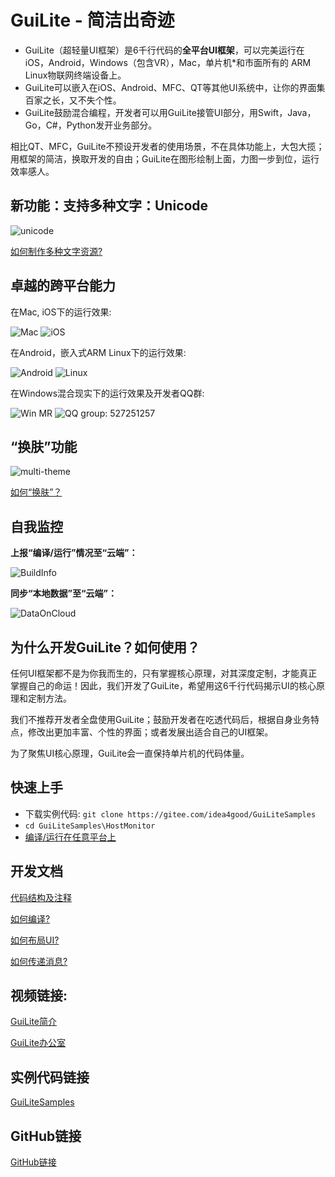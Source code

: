 # GuiLite - 简洁出奇迹
- GuiLite（超轻量UI框架）是6千行代码的**全平台UI框架**，可以完美运行在iOS，Android，Windows（包含VR），Mac，单片机*和市面所有的 ARM Linux物联网终端设备上。
- GuiLite可以嵌入在iOS、Android、MFC、QT等其他UI系统中，让你的界面集百家之长，又不失个性。
- GuiLite鼓励混合编程，开发者可以用GuiLite接管UI部分，用Swift，Java，Go，C#，Python发开业务部分。

相比QT、MFC，GuiLite不预设开发者的使用场景，不在具体功能上，大包大揽；用框架的简洁，换取开发的自由；GuiLite在图形绘制上面，力图一步到位，运行效率感人。

## 新功能：支持多种文字：Unicode
![unicode](doc/unicode.jpg)

[如何制作多种文字资源?](https://github.com/idea4good/GuiLiteToolkit)

## 卓越的跨平台能力
在Mac, iOS下的运行效果:

![Mac](doc/Mac.gif) ![iOS](doc/Ios.landscape.gif)

在Android，嵌入式ARM Linux下的运行效果:

![Android](doc/Android.gif) ![Linux](doc/Linux.gif)

在Windows混合现实下的运行效果及开发者QQ群:

![Win MR](doc/WinMR.gif) ![QQ group: 527251257](doc/qq.group.jpg)

## “换肤”功能
![multi-theme](doc/multi-theme.png)

[如何“换肤”？](https://github.com/idea4good/GuiLiteSamples/blob/master/HostMonitor/SampleCode/source/resource/resource.cpp)

## 自我监控
**上报“编译/运行”情况至“云端”：**

![BuildInfo](doc/BuildInfo.png)

**同步“本地数据”至“云端”：**

![DataOnCloud](doc/data_on_cloud.png)

## 为什么开发GuiLite？如何使用？
任何UI框架都不是为你我而生的，只有掌握核心原理，对其深度定制，才能真正掌握自己的命运！因此，我们开发了GuiLite，希望用这6千行代码揭示UI的核心原理和定制方法。

我们不推荐开发者全盘使用GuiLite；鼓励开发者在吃透代码后，根据自身业务特点，修改出更加丰富、个性的界面；或者发展出适合自己的UI框架。

为了聚焦UI核心原理，GuiLite会一直保持单片机的代码体量。

## 快速上手
- 下载实例代码: `git clone https://gitee.com/idea4good/GuiLiteSamples`
- `cd GuiLiteSamples\HostMonitor`
- [编译/运行在任意平台上](https://gitee.com/idea4good/GuiLiteSamples/tree/master/HostMonitor/README.md)

## 开发文档
[代码结构及注释](doc/CodeWalkthrough-cn.md)

[如何编译?](doc/HowToBuild.md)

[如何布局UI?](doc/HowLayoutWork.md)

[如何传递消息?](doc/HowMessageWork.md)

## 视频链接:
[GuiLite简介](https://v.youku.com/v_show/id_XMzA5NTMzMTYyOA)

[GuiLite办公室](https://v.youku.com/v_show/id_XMzYxNTE3MTI0MA)
## 实例代码链接
[GuiLiteSamples](https://gitee.com/idea4good/GuiLiteSamples)

## GitHub链接
[GitHub链接](https://github.com/idea4good/GuiLite)

